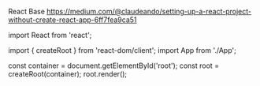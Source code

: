 React Base
https://medium.com/@claudeando/setting-up-a-react-project-without-create-react-app-6ff7fea9ca51

import React from 'react';

import { createRoot } from 'react-dom/client';
import App from './App';  

const container = document.getElementById('root');
const root = createRoot(container);
root.render(<App />);

